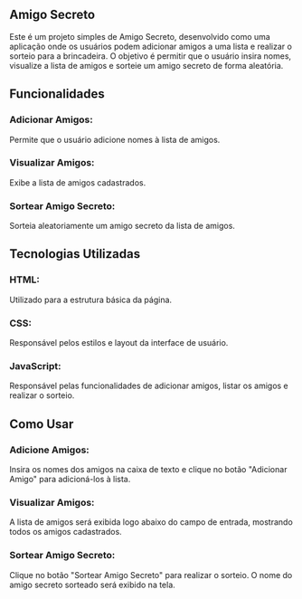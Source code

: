 ## Amigo Secreto
Este é um projeto simples de Amigo Secreto, desenvolvido como uma aplicação onde os usuários podem adicionar amigos a uma lista e realizar o sorteio para a brincadeira. O objetivo é permitir que o usuário insira nomes, visualize a lista de amigos e sorteie um amigo secreto de forma aleatória.

## Funcionalidades
### Adicionar Amigos:
Permite que o usuário adicione nomes à lista de amigos.

### Visualizar Amigos:
Exibe a lista de amigos cadastrados.

### Sortear Amigo Secreto:
Sorteia aleatoriamente um amigo secreto da lista de amigos.

## Tecnologias Utilizadas
### HTML:
Utilizado para a estrutura básica da página.

### CSS:
Responsável pelos estilos e layout da interface de usuário.

### JavaScript:
Responsável pelas funcionalidades de adicionar amigos, listar os amigos e realizar o sorteio.

## Como Usar
### Adicione Amigos:
Insira os nomes dos amigos na caixa de texto e clique no botão "Adicionar Amigo" para adicioná-los à lista.

### Visualizar Amigos:
A lista de amigos será exibida logo abaixo do campo de entrada, mostrando todos os amigos cadastrados.

### Sortear Amigo Secreto:
Clique no botão "Sortear Amigo Secreto" para realizar o sorteio. O nome do amigo secreto sorteado será exibido na tela.